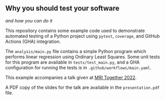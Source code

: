 Why you should test your software
---------------------------------

*and how you can do it*


This repository contains some example code used to demonstrate automated
testing of a Python project using `pytest`, `coverage`, and GitHub Actions
(GHA) integration.


The `analysis/main.py` file contains a simple Python program which performs
linear regression using Ordinary Least Squares. Some unit tests for this
program are available in `tests/test_main.py`, and a GHA configuration
for running the tests is in `.github/workflows/main.yaml`.


This example accompanies a talk given at [MRI Together
2022](https://mritogether.esmrmb.org/).


A PDF copy of the slides for the talk are available in the `presentation.pdf`
file.

